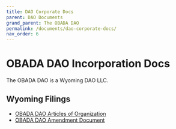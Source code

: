```yaml
--- 
title: DAO Corporate Docs
parent: DAO Documents
grand_parent: The OBADA DAO
permalink: /documents/dao-corporate-docs/
nav_order: 6
---
```


# OBADA DAO Incorporation Docs
The OBADA DAO is a Wyoming DAO LLC.

## Wyoming Filings
* [OBADA DAO Articles of Organization](/main-nav/dao/DAO-Articles-of-Organization.pdf)
* [OBADA DAO Amendment Document](/main-nav/dao/DAO-AMMENDMENT.pdf)
